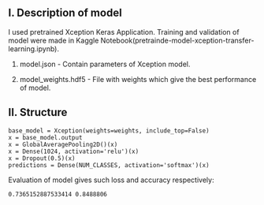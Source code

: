 I. Description of model
------------
I used pretrained Xception Keras Application. Training and validation of model were made in Kaggle Notebook(pretrainde-model-xception-transfer-learning.ipynb).  
1. model.json - Contain parameters of Xception model.


2. model_weights.hdf5 - File with weights which give the best performance of model.


II. Structure
----------

```shell
base_model = Xception(weights=weights, include_top=False)
x = base_model.output
x = GlobalAveragePooling2D()(x)
x = Dense(1024, activation='relu')(x)
x = Dropout(0.5)(x)
predictions = Dense(NUM_CLASSES, activation='softmax')(x)
```
Evaluation of model gives such loss and accuracy respectively:
```shell
0.7365152887533414 0.8488806
```


